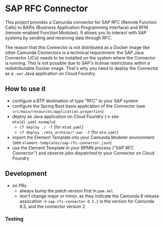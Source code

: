 # SAP RFC Connector

This project provides a Camunda connector for SAP RFC (Remote Function Calls) to BAPIs (Business Application Programming Interface) and RFM (remote-enabled Function Modules). It allows you to interact with SAP systems by sending and receiving data through RFC.

The reason that this Connector is not distributed as a Docker image like other Camunda Connectors is a technical requirement: the SAP Java Connector (JCo) needs to be installed on the system where the Connector is running. This is not possible due to SAP's license restrictions within a redistributable Docker image. That's why you need to deploy the Connector as a `.war` Java application on Cloud Foundry.

## How to use it

- configure a BTP destination of type "RFC" to your SAP system
- configure the Spring Boot basis application of the Connector (see `src/main/resources/application.properties`)
- deploy as Java application on Cloud Foundry (-> see `mta(d).yaml.example`)
  - `cf deploy ./ -f` (for `mtad.yaml`)
  - `cf deploy ./mta_archive/*.war -f` (for `mta.yaml`)
- import the Element Template into your Camunda Modeler environment (see `element-templates/sap-rfc-connector.json`)
- use the Element Template in your BPMN process ("SAP RFC Connector") and observe jobs dispatched to your Connector on Cloud Foundry

## Development

- on PRs
  - always bump the patch version first in `pom.xml`
  - don't change major or minor, as they indicate the Camunda 8 release assocation
&rarr; `sap-rfc-connector-8.5.2` is the version for Camunda 8.5, and the connector version 2

### Testing
